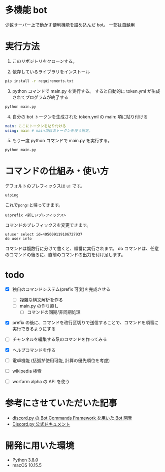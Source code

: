 # 多機能 bot

少数サーバー上で動かす便利機能を詰め込んだ bot。
一部は[自鯖](https://discord.gg/JBKuUHh)用

# 実行方法

1. このリポジトリをクローンする。

2. 依存しているライブラリをインストール

```bash
pip install -r requirements.txt
```

3. python コマンドで main.py を実行する。 すると自動的に token.yml が生成されてプログラムが終了する

```bash
python main.py
```

4. 自分の bot トークンを生成された token.yml の main: 項に貼り付ける

```yml
main: ここにトークンを貼り付ける
using: main # main項目のトークンを使う設定。
```

5. もう一度 python コマンドで main.py を実行する。

```bash
python main.py
```

# コマンドの仕組み・使い方

デフォルトのプレフィックスは `u!` です。

```
u!ping
```

これで`pong!`と帰ってきます。

```
u!prefix <新しいプレフィックス>
```

コマンドのプレフィックスを変更できます。

```
u!user select id=405609119106727937
do user info
```

コマンドは複数行に分けて書くと、順番に実行されます。
do コマンドは、任意のコマンドの後ろに、直前のコマンドの出力を付け足します。

# todo

- [x] 独自のコマンドシステム(prefix 可変)を完成させる

  - [ ] 複雑な構文解析を作る
  - [ ] main.py の作り直し
    - [ ] コマンドの同期/非同期処理

- [x] prefix の後に、コマンドを改行区切りで送信することで、コマンドを順番に実行できるようにする
- [ ] チャンネルを編集する系のコマンドを作ってみる
- [x] ヘルプコマンドを作る

- [ ] 電卓機能 (括弧が使用可能, 計算の優先順位を考慮)
- [ ] wikipedia 検索
- [ ] worfarm alpha の API を使う

# 参考にさせていただいた記事

- [discord.py の Bot Commands Framework を用いた Bot 開発](https://qiita.com/Lazialize/items/81f1430d9cd57fbd82fb)
- [Discord.py 公式ドキュメント](https://discordpy.readthedocs.io/ja/latest/)

# 開発に用いた環境

- Python 3.8.0
- macOS 10.15.5
